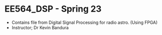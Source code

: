 # EE564_DSP - Spring 23

- Contains file from Digital Signal Processing for radio astro. (Using FPGA)
- Instructor; Dr Kevin Bandura

